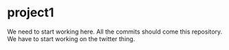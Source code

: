 project1
========

We need to start working here.
All the commits should come this repository.
We have to start working on the twitter thing.